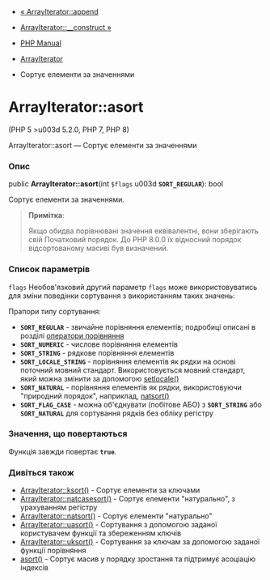 - [« ArrayIterator::append](arrayiterator.append.md)
- [ArrayIterator::\_\_construct »](arrayiterator.construct.md)

- [PHP Manual](index.md)
- [ArrayIterator](class.arrayiterator.md)
- Сортує елементи за значеннями

# ArrayIterator::asort

(PHP 5 \>u003d 5.2.0, PHP 7, PHP 8)

ArrayIterator::asort — Сортує елементи за значеннями

### Опис

public **ArrayIterator::asort**(int `$flags` u003d **`SORT_REGULAR`**): bool

Сортує елементи за значеннями.

> **Примітка**:
>
> Якщо обидва порівнювані значення еквівалентні, вони зберігають свій
> Початковий порядок. До PHP 8.0.0 їх відносний порядок
> відсортованому масиві був визначений.

### Список параметрів

`flags`
Необов'язковий другий параметр `flags` може використовуватись для
зміни поведінки сортування з використанням таких значень:

Прапори типу сортування:

- **`SORT_REGULAR`** - звичайне порівняння елементів; подробиці
описані в розділі [оператори
порівняння](language.operators.comparison.md)
- **`SORT_NUMERIC`** - числове порівняння елементів
- **`SORT_STRING`** - рядкове порівняння елементів
- **`SORT_LOCALE_STRING`** - порівняння елементів як рядки на основі
поточний мовний стандарт. Використовується мовний стандарт,
який можна змінити за допомогою
[setlocale()](function.setlocale.md)
- **`SORT_NATURAL`** - порівняння елементів як рядки, використовуючи
"природний порядок", наприклад, [natsort()](function.natsort.md)
- **`SORT_FLAG_CASE`** - можна об'єднувати (побітове АБО) з
**`SORT_STRING`** або **`SORT_NATURAL`** для сортування рядків без
обліку регістру

### Значення, що повертаються

Функція завжди повертає **`true`**.

### Дивіться також

- [ArrayIterator::ksort()](arrayiterator.ksort.md) - Сортує
елементи за ключами
- [ArrayIterator::natcasesort()](arrayiterator.natcasesort.md) -
Сортує елементи "натурально", з урахуванням регістру
- [ArrayIterator::natsort()](arrayiterator.natsort.md) - Сортує
елементи "натурально"
- [ArrayIterator::uasort()](arrayiterator.uasort.md) - Сортування з
допомогою заданої користувачем функції та збереженням ключів
- [ArrayIterator::uksort()](arrayiterator.uksort.md) - Сортування за
ключам за допомогою заданої функції порівняння
- [asort()](function.asort.md) - Сортує масив у порядку
зростання та підтримує асоціацію індексів
